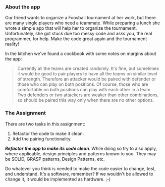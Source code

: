 ### About the app
Our friend wants to organize a Foosball tournament at her work, but there are many
single players who need a teammate. While preparing a lunch she wrote a simple
app that will help her to organize the tournament. Unfortunately, she got stuck
due too messy code and asks you, the real programmer, for help. Make the code
great again and the tournament reality!

In the kitchen we've found a cookbook with some notes on margins about the app:

>Currently all the teams are created randomly. It's fine, but sometimes it would
 be good to pair players to have all the teams on similar level of strength. Therefore
 an attacker would be paired with defender or those who can play on both positions. Of
 course, those who are comfortable on both positions can play with each other in
 a team. Two defenders or two attackers are weaker than other combinations, so should
 be paired this way only when there are no other options.

### The Assignment

There are two tasks in this assignment:
1. Refactor the code to make it clean.
1. Add the pairing functionality.

**_Refactor the app to make its code clean_**. While doing so try to also apply,
where applicable, design principles and patterns known to you. They may be
SOLID, GRASP patterns, Design Patterns, etc.

Do whatever you think is needed to make the code easier to change, test, and understand.
It's a software, remember? If we wouldn't be allowed to change it, it would be implemented as hardware. ;-)
